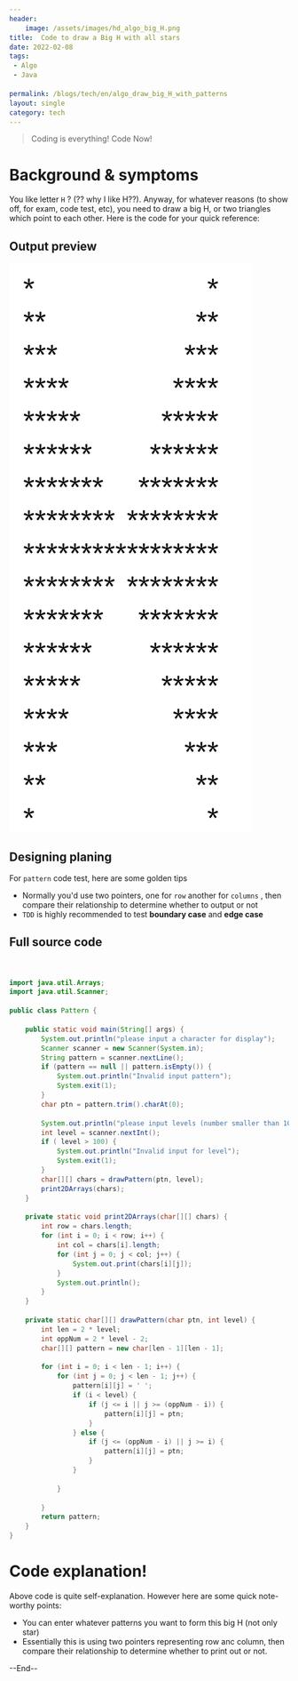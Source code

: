 ```yaml
---
header:
    image: /assets/images/hd_algo_big_H.png
title:  Code to draw a Big H with all stars
date: 2022-02-08
tags:
 - Algo
 - Java
 
permalink: /blogs/tech/en/algo_draw_big_H_with_patterns
layout: single
category: tech
---
```


> Coding is everything! Code Now!



# Background & symptoms

You like letter `H` ? (?? why I like H??). Anyway, for whatever reasons (to show off, for exam, code test, etc), you need to draw a big H, or two triangles which point to each other. Here is the code for your quick reference:

## Output preview

![output](/assets/images/big_h_pattern.png)

## Designing planing
For `pattern` code test, here are some golden tips
 - Normally you'd use two pointers, one for `row` another for `columns` , then compare their relationship to determine whether to output or not
 - `TDD` is highly recommended to test **boundary case** and **edge case**

## Full source code

```java


import java.util.Arrays;
import java.util.Scanner;

public class Pattern {

    public static void main(String[] args) {
        System.out.println("please input a character for display");
        Scanner scanner = new Scanner(System.in);
        String pattern = scanner.nextLine();
        if (pattern == null || pattern.isEmpty()) {
            System.out.println("Invalid input pattern");
            System.exit(1);
        }
        char ptn = pattern.trim().charAt(0);

        System.out.println("please input levels (number smaller than 100)");
        int level = scanner.nextInt();
        if ( level > 100) {
            System.out.println("Invalid input for level");
            System.exit(1);
        }
        char[][] chars = drawPattern(ptn, level);
        print2DArrays(chars);
    }

    private static void print2DArrays(char[][] chars) {
        int row = chars.length;
        for (int i = 0; i < row; i++) {
            int col = chars[i].length;
            for (int j = 0; j < col; j++) {
                System.out.print(chars[i][j]);
            }
            System.out.println();
        }
    }

    private static char[][] drawPattern(char ptn, int level) {
        int len = 2 * level;
        int oppNum = 2 * level - 2;
        char[][] pattern = new char[len - 1][len - 1];

        for (int i = 0; i < len - 1; i++) {
            for (int j = 0; j < len - 1; j++) {
                pattern[i][j] = ' ';
                if (i < level) {
                    if (j <= i || j >= (oppNum - i)) {
                        pattern[i][j] = ptn;
                    }
                } else {
                    if (j <= (oppNum - i) || j >= i) {
                        pattern[i][j] = ptn;
                    }
                }

            }

        }
        return pattern;
    }
}


```
# Code explanation!

Above code is quite self-explanation. However here are some quick note-worthy points:

 - You can enter whatever patterns you want to form this big H (not only star)
 - Essentially this is using two pointers representing row anc column, then compare their relationship to determine whether to print out or not.


--End--


